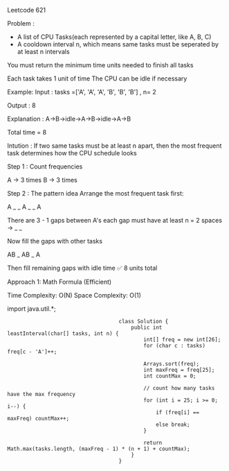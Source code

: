 Leetcode 621

Problem :
- A list of CPU Tasks(each represented by a capital letter, like A, B, C)
- A cooldown interval n, which means same tasks must be seperated by at least n intervals

You must return the minimum time units needed to finish all tasks

Each task takes 1 unit of time 
The CPU can be idle if necessary

Example:
Input : tasks =['A', 'A', 'A', 'B', 'B', 'B'] , n= 2

Output : 8

Explanation :
A->B->idle->A->B->idle->A->B

Total time = 8

Intution :
If two same tasks must be at least n apart,
then the most frequent task determines how the CPU schedule looks

Step 1 : Count frequencies

A -> 3 times
B -> 3 times

Step 2 : The pattern idea
Arrange the most frequent task first:

A _ _ A _ _ A

There are 3 - 1 gaps between A's
each gap must have at least n = 2 spaces -> _ _

Now fill the gaps with other tasks

AB _ AB _ A

Then fill remaining gaps with idle time
✅ 8 units total

Approach 1: Math Formula (Efficient)

Time Complexity: O(N)
Space Complexity: O(1)

import java.util.*;

                                        class Solution {
                                            public int leastInterval(char[] tasks, int n) {
                                                int[] freq = new int[26];
                                                for (char c : tasks) freq[c - 'A']++;

                                                Arrays.sort(freq);
                                                int maxFreq = freq[25];
                                                int countMax = 0;

                                                // count how many tasks have the max frequency
                                                for (int i = 25; i >= 0; i--) {
                                                    if (freq[i] == maxFreq) countMax++;
                                                    else break;
                                                }

                                                return Math.max(tasks.length, (maxFreq - 1) * (n + 1) + countMax);
                                            }
                                        }


